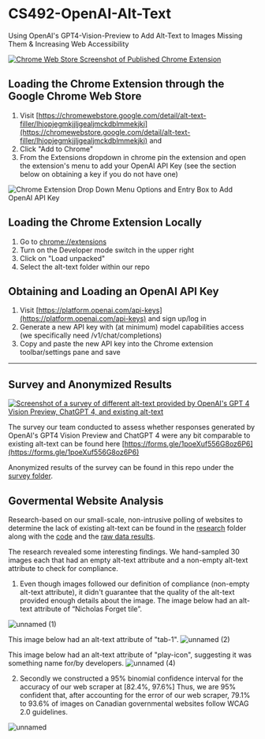 # CS492-OpenAI-Alt-Text
Using OpenAI's GPT4-Vision-Preview to Add Alt-Text to Images Missing Them &amp; Increasing Web Accessibility

[![Chrome Web Store Screenshot of Published Chrome Extension](https://github.com/KeshavChawla/CS492-OpenAI-Alt-Text/assets/21203253/55f01370-4964-4929-9e88-acc7cc89b788)](https://chromewebstore.google.com/detail/alt-text-filler/lhjopjegmkjjljgealjmckdblmmekjki)


## Loading the Chrome Extension through the Google Chrome Web Store
1. Visit [https://chromewebstore.google.com/detail/alt-text-filler/lhjopjegmkjjljgealjmckdblmmekjki](https://chromewebstore.google.com/detail/alt-text-filler/lhjopjegmkjjljgealjmckdblmmekjki) and 
2. Click "Add to Chrome"
3. From the Extensions dropdown in chrome pin the extension and open the extension's menu to add your OpenAI API Key (see the section below on obtaining a key if you do not have one)

![Chrome Extension Drop Down Menu Options and Entry Box to Add OpenAI API Key](https://github.com/KeshavChawla/CS492-OpenAI-Alt-Text/assets/21203253/d5092b79-5759-49c5-9cf9-6a340f06ed8c)

## Loading the Chrome Extension Locally
1. Go to [chrome://extensions](chrome://extensions)
2. Turn on the Developer mode switch in the upper right
3. Click on "Load unpacked"
4. Select the alt-text folder within our repo

## Obtaining and Loading an OpenAI API Key
1. Visit [https://platform.openai.com/api-keys](https://platform.openai.com/api-keys) and sign up/log in
2. Generate a new API key with (at minimum) model capabilities access (we specifically need /v1/chat/completions)
3. Copy and paste the new API key into the Chrome extension toolbar/settings pane and save

---

## Survey and Anonymized Results
[![Screenshot of a survey of different alt-text provided by OpenAI's GPT 4 Vision Preview, ChatGPT 4, and existing alt-text](https://github.com/KeshavChawla/CS492-OpenAI-Alt-Text/assets/21203253/cb695f0a-4a1a-4aca-a48d-ed63b16d9ba8)](https://forms.gle/1poeXuf556G8oz6P6)

The survey our team conducted to assess whether responses generated by OpenAI's GPT4 Vision Preview and ChatGPT 4 were any bit comparable to existing alt-text can be found here [https://forms.gle/1poeXuf556G8oz6P6](https://forms.gle/1poeXuf556G8oz6P6)

Anonymized results of the survey can be found in this repo under the [survey folder](https://github.com/KeshavChawla/CS492-OpenAI-Alt-Text/blob/main/survey/CS_492_Alt_Text_Survey_Anonymized.xlsx).

## Govermental Website Analysis

Research-based on our small-scale, non-intrusive polling of websites to determine the lack of existing alt-text can be found in the [research](https://github.com/KeshavChawla/CS492-OpenAI-Alt-Text/tree/main/research) folder along with the [code](https://github.com/KeshavChawla/CS492-OpenAI-Alt-Text/blob/main/research/webscrape.py) and the [raw data results](https://github.com/KeshavChawla/CS492-OpenAI-Alt-Text/blob/main/research/output.csv).

The research revealed some interesting findings. We hand-sampled 30 images each that had an empty alt-text attribute and a non-empty alt-text attribute to check for compliance.

1. Even though images followed our definition of compliance (non-empty alt-text attribute), it didn't guarantee that the quality of the alt-text provided enough details about the image.
   The image below had an alt-text attribute of “Nicholas Forget tile”.
 
  ![unnamed (1)](https://github.com/KeshavChawla/CS492-OpenAI-Alt-Text/assets/18638226/ad9f8465-bf73-40ed-b95a-bebd6b74e78a)

  This image below had an alt-text attribute of "tab-1".
  ![unnamed (2)](https://github.com/KeshavChawla/CS492-OpenAI-Alt-Text/assets/18638226/30eabb3a-e99e-4a05-90df-7a9b0401a53c)

   This image below had an alt-text attribute of "play-icon", suggesting it was something name for/by developers. 
   ![unnamed (4)](https://github.com/KeshavChawla/CS492-OpenAI-Alt-Text/assets/18638226/ff6b50ea-c8f5-4ee8-8434-608bda046715)


2. Secondly we constructed a 95% binomial confidence interval for the accuracy of our web scraper at [82.4%, 97.6%]
   Thus, we are 95% confident that, after accounting for the error of our web scraper, 79.1% to 93.6% of images on Canadian governmental websites follow WCAG 2.0 guidelines.

![unnamed](https://github.com/KeshavChawla/CS492-OpenAI-Alt-Text/assets/18638226/dac99f8e-5a01-4069-9990-578201935e5b)

